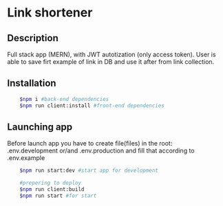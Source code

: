 # Link shortener

## Description

Full stack app (MERN), with JWT autotization (only access token). User is able to save firt example of link in DB and use it after from link collection.

## Installation

```bash
    $npm i #back-end dependencies
    $npm run client:install #front-end dependencies
```

## Launching app
Before launch app you have to create file(files) in the root: .env.development or/and .env.production 
and fill that according to .env.example 
```bash
    $npm run start:dev #start app for development

    #prepering to deploy
    $npm run client:build
    $npm run start #for start
```
